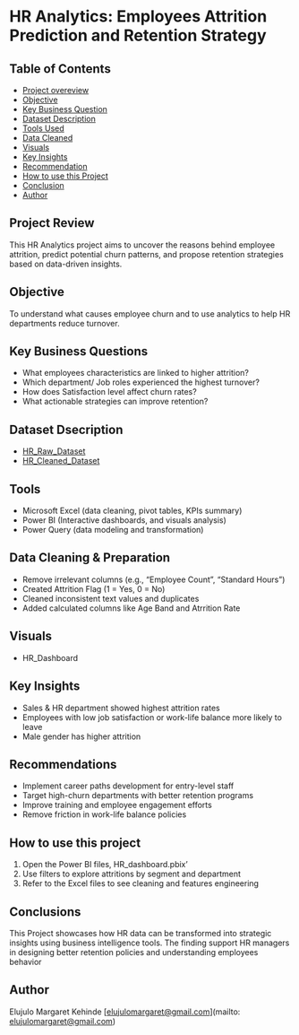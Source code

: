 # HR Analytics: Employees Attrition Prediction and Retention Strategy

## Table of Contents

- [Project overeview](#project_overview)
- [Objective](#objective)
- [Key Business Question](#key-business-question)
- [Dataset Description](#dataset-decription)
- [Tools Used](#tools-used)
- [Data Cleaned](#data-cleaned)
- [Visuals](#visuals)
- [Key Insights](#key-insights)
- [Recommendation](#recommendation)
- [How to use this Project](#how-to-use-this-project)
- [Conclusion](#conclusion)
- [Author](#author)

## Project Review
This HR Analytics project aims to uncover the reasons behind employee attrition, predict potential churn patterns, and propose retention strategies based on data-driven insights.

## Objective
To understand what causes employee churn and to use analytics to help HR departments reduce turnover.

## Key Business Questions
-	What employees characteristics are linked to higher attrition?
-	Which department/ Job roles experienced the highest turnover?
-	How does Satisfaction level affect churn rates?
-	What actionable strategies can improve retention?

## Dataset Dsecription
-	<a href=https://github.com/Maggy317/HR-Analytics-Attrition-Project/blob/main/HR_Raw_Data.xlsx>HR_Raw_Dataset</a>
-	<a href=https://github.com/Maggy317/HR-Analytics-Attrition-Project/blob/main/HR_Cleaned_Data.xlsx>HR_Cleaned_Dataset</a>

## Tools
-	Microsoft Excel (data cleaning, pivot tables, KPIs summary)
-	Power BI (Interactive dashboards, and visuals analysis)
-	Power Query (data modeling and transformation)

## Data Cleaning & Preparation
-	Remove irrelevant columns (e.g., “Employee Count”, “Standard Hours”)
-	Created Attrition Flag (1 = Yes, 0 = No)
-	Cleaned inconsistent text values and duplicates
-	Added calculated columns like Age Band and Atrrition Rate

## Visuals
-	HR_Dashboard

## Key Insights
-	Sales & HR department showed highest attrition rates
-	Employees with low job satisfaction or work-life balance more likely to leave
-	Male gender has higher attrition

## Recommendations
-	Implement career paths development for entry-level staff
-	Target high-churn departments with better retention programs
-	Improve training and employee engagement efforts
-	Remove friction in work-life balance policies 

## How to use this project
1.	Open the Power BI files, HR_dashboard.pbix’
2.	Use filters to explore attritions by segment and department
3.	Refer to the Excel files to see cleaning and features engineering

## Conclusions 
This Project showcases how HR data can be transformed into strategic insights using business intelligence tools. The finding support HR managers in designing better retention policies and understanding employees behavior

## Author
Elujulo Margaret Kehinde
[elujulomargaret@gmail.com](mailto: elujulomargaret@gmail.com)

